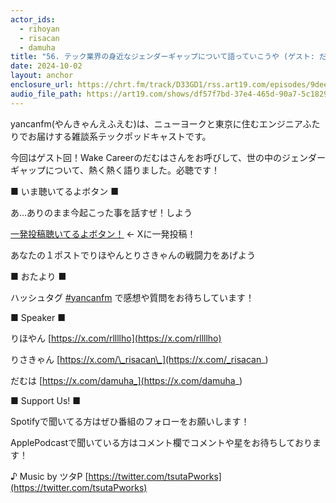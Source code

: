 ```yaml
---
actor_ids:
  - rihoyan
  - risacan
  - damuha
title: "56. テック業界の身近なジェンダーギャップについて語っていこうや (ゲスト: だむはさん)"
date: 2024-10-02
layout: anchor
enclosure_url: https://chrt.fm/track/D33GD1/rss.art19.com/episodes/9dee5244-b95f-41ac-bb29-4a1129075117.mp3?rss_browser=BAhJIgtDaHJvbWUGOgZFVA%3D%3D--d05363d83ce333c74f32188013892b2863ad051c
audio_file_path: https://art19.com/shows/df57f7bd-37e4-465d-90a7-5c18294f290b/episodes/9dee5244-b95f-41ac-bb29-4a1129075117/embed
---
```


yancanfm(やんきゃんえふえむ)は、ニューヨークと東京に住むエンジニアふたりでお届けする雑談系テックポッドキャストです。

今回はゲスト回！Wake Careerのだむはさんをお呼びして、世の中のジェンダーギャップについて、熱く熱く語りました。必聴です！

■ いま聴いてるよボタン ■

あ…ありのまま今起こった事を話すぜ！しよう

[一発投稿聴いてるよボタン！](https://twitter.com/intent/post?hashtags=yancanfm%20%E8%81%B4%E3%81%84%E3%81%A6%E3%82%8B%E3%82%88%E2%9C%A8) ← Xに一発投稿！

あなたの１ポストでりほやんとりさきゃんの戦闘力をあげよう

■ おたより ■

ハッシュタグ [⁠#yancanfm](https://x.com/search?q=%23yancanfm&src=typed_query&f=live)⁠ で感想や質問をお待ちしています！

■ Speaker ■

りほやん [⁠https://x.com/rllllho⁠](⁠https://x.com/rllllho⁠)

りさきゃん [⁠https://x.com/\_risacan\_⁠](⁠https://x.com/_risacan_)

だむは [https://x.com/damuha_](https://x.com/damuha_)

■ Support Us! ■

Spotifyで聞いてる方はぜひ番組のフォローをお願いします！

ApplePodcastで聞いている方はコメント欄でコメントや星をお待ちしております！

♪ Music by ツタP [⁠https://twitter.com/tsutaPworks](⁠https://twitter.com/tsutaPworks)


